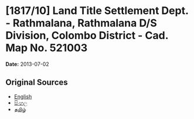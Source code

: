 # [1817/10] Land Title Settlement Dept. - Rathmalana, Rathmalana D/S Division, Colombo District - Cad. Map No. 521003

**Date:** 2013-07-02

## Original Sources

- [English](https://documents.gov.lk/view/extra-gazettes/2013/7/1817-10_E.pdf)
- [සිංහල](https://documents.gov.lk/view/extra-gazettes/2013/7/1817-10_S.pdf)
- [தமிழ்](https://documents.gov.lk/view/extra-gazettes/2013/7/1817-10_T.pdf)
